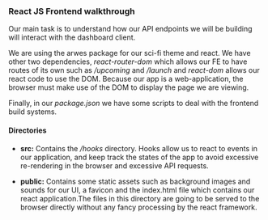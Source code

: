 ### React JS Frontend walkthrough 

Our main task is to understand how our API endpoints we will be building will interact with the dashboard client. 

We are using the arwes package for our sci-fi theme and react. We have other two dependencies, *react-router-dom* which allows our FE to have routes of its own such as */upcoming* and */launch* and *react-dom* allows our react code to use the DOM. Because our app is a web-application, the browser must make use of the DOM to display the page we are viewing. 

Finally, in our *package.json* we have some scripts to deal with the frontend build systems.
#### Directories 

* **src:** Contains the */hooks* directory. Hooks allow us to react to events in our application, and keep track the states of the app to avoid excessive re-rendering in the browser and excessive API requests.

* **public:**  Contains some static assets such as background images and sounds for our UI, a favicon and the index.html file which contains our react application.The files in this directory are going to be served to the browser directly without any fancy processing by the react framework.


